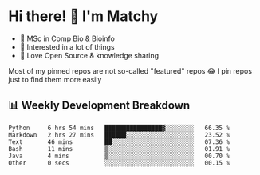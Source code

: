 # Hi there! 👋 I'm Matchy

- 🧬 MSc in Comp Bio & Bioinfo
- 🎈 Interested in a lot of things
- 💜 Love Open Source & knowledge sharing

Most of my pinned repos are not so-called "featured" repos 😂 I pin repos just to find them more easily

## 📊 Weekly Development Breakdown

<!--START_SECTION:waka-->

```text
Python     6 hrs 54 mins   ████████████████▓░░░░░░░░   66.35 %
Markdown   2 hrs 27 mins   ██████░░░░░░░░░░░░░░░░░░░   23.52 %
Text       46 mins         ██░░░░░░░░░░░░░░░░░░░░░░░   07.36 %
Bash       11 mins         ▒░░░░░░░░░░░░░░░░░░░░░░░░   01.91 %
Java       4 mins          ▒░░░░░░░░░░░░░░░░░░░░░░░░   00.70 %
Other      0 secs          ░░░░░░░░░░░░░░░░░░░░░░░░░   00.15 %
```

<!--END_SECTION:waka-->
